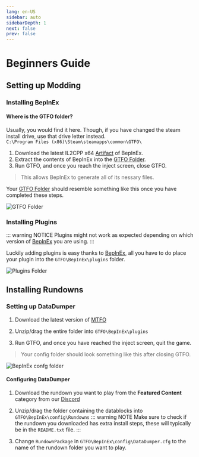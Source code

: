 ```yaml
---
lang: en-US
sidebar: auto
sidebarDepth: 1
next: false
prev: false
---
```


# Beginners Guide

## Setting up Modding

### Installing BepInEx

#### Where is the GTFO folder?

Usually, you would find it here. Though, if you have changed the steam install drive, use that drive letter instead.\
`C:\Program Files (x86)\Steam\steamapps\common\GTFO\`

1. Download the latest IL2CPP x64 [Artifact](https://builds.bepis.io/projects/bepinex_be) of BepInEx.
2. Extract the contents of BepInEx into the [GTFO Folder](#where-is-the-gtfo-folder).
3. Run GTFO, and once you reach the inject screen, close GTFO.
> This allows BepInEx to generate all of its nessary files.

Your [GTFO Folder](#where-is-the-gtfo-folder) should resemble something like this once you have completed these steps.

![GTFO Folder](@images/gtfofolder.png)

### Installing Plugins

::: warning NOTICE
Plugins might not work as expected depending on which version of [BepInEx](https://github.com/BepInEx/BepInEx) you are using.
:::

Luckily adding plugins is easy thanks to [BepInEx](https://github.com/BepInEx/BepInEx), all you have to do place your plugin into the `GTFO\BepInEx\plugins` folder.

![Plugins Folder](@images/plugin.png)

## Installing Rundowns

### Setting up DataDumper

1) Download the latest version of [MTFO](https://github.com/GTFO-Modding/MTFO/releases/)

1) Unzip/drag the entire folder into `GTFO\BepInEx\plugins`

1) Run GTFO, and once you have reached the inject screen, quit the game.
> Your config folder should look something like this after closing GTFO.

![BepInEx confg folder](@images/datadumperconfig.png)

#### Configuring DataDumper

1) Download the rundown you want to play from the **Featured Content** category from our [Discord](https://discord.com/invite/rRMPtv4FAh)

1) Unzip/drag the folder containing the datablocks into `GTFO\BepInEx\config\Rundowns`
::: warning NOTE
Make sure to check if the rundown you downloaded has extra install steps, these will typically be in the `README.txt` file.
:::

3) Change `RundownPackage` in `GTFO\BepInEx\config\DataDumper.cfg` to the name of the rundown folder you want to play.
